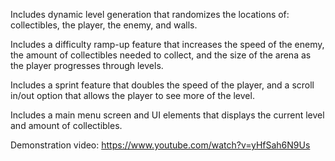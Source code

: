 Includes dynamic level generation that randomizes the locations of: collectibles, the player, the enemy, and walls.

Includes a difficulty ramp-up feature that increases the speed of the enemy, the amount of collectibles needed to collect, and the size of the arena as the player progresses through levels.

Includes a sprint feature that doubles the speed of the player, and a scroll in/out option that allows the player to see more of the level.

Includes a main menu screen and UI elements that displays the current level and amount of collectibles.

Demonstration video: https://www.youtube.com/watch?v=yHfSah6N9Us

